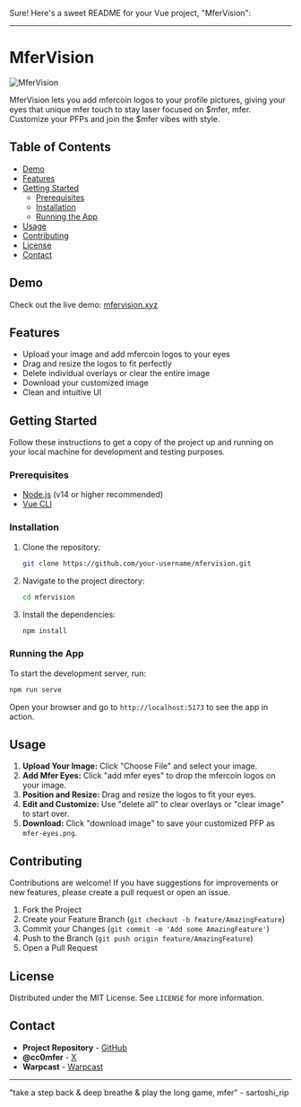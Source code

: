 Sure! Here's a sweet README for your Vue project, "MferVision":

---

# MferVision

![MferVision](https://i.ibb.co/R2wDX7g/mfer-eyes-2024-05-18-T074056-958.png)

MferVision lets you add mfercoin logos to your profile pictures, giving your eyes that unique mfer touch to stay laser focused on $mfer, mfer. Customize your PFPs and join the $mfer vibes with style.

## Table of Contents

- [Demo](#demo)
- [Features](#features)
- [Getting Started](#getting-started)
  - [Prerequisites](#prerequisites)
  - [Installation](#installation)
  - [Running the App](#running-the-app)
- [Usage](#usage)
- [Contributing](#contributing)
- [License](#license)
- [Contact](#contact)

## Demo

Check out the live demo: [mfervision.xyz](https://mfervision.xyz)

## Features

- Upload your image and add mfercoin logos to your eyes
- Drag and resize the logos to fit perfectly
- Delete individual overlays or clear the entire image
- Download your customized image
- Clean and intuitive UI

## Getting Started

Follow these instructions to get a copy of the project up and running on your local machine for development and testing purposes.

### Prerequisites

- [Node.js](https://nodejs.org/en/download/) (v14 or higher recommended)
- [Vue CLI](https://cli.vuejs.org/guide/installation.html)

### Installation

1. Clone the repository:
   ```sh
   git clone https://github.com/your-username/mfervision.git
   ```
2. Navigate to the project directory:
   ```sh
   cd mfervision
   ```
3. Install the dependencies:
   ```sh
   npm install
   ```

### Running the App

To start the development server, run:
```sh
npm run serve
```

Open your browser and go to `http://localhost:5173` to see the app in action.

## Usage

1. **Upload Your Image:** Click "Choose File" and select your image.
2. **Add Mfer Eyes:** Click "add mfer eyes" to drop the mfercoin logos on your image.
3. **Position and Resize:** Drag and resize the logos to fit your eyes.
4. **Edit and Customize:** Use "delete all" to clear overlays or "clear image" to start over.
5. **Download:** Click "download image" to save your customized PFP as `mfer-eyes.png`.

## Contributing

Contributions are welcome! If you have suggestions for improvements or new features, please create a pull request or open an issue.

1. Fork the Project
2. Create your Feature Branch (`git checkout -b feature/AmazingFeature`)
3. Commit your Changes (`git commit -m 'Add some AmazingFeature'`)
4. Push to the Branch (`git push origin feature/AmazingFeature`)
5. Open a Pull Request

## License

Distributed under the MIT License. See `LICENSE` for more information.

## Contact

- **Project Repository** - [GitHub](https://github.com/cc0mfer/mfervision)
- **@cc0mfer** - [X](https://x.com/cc0mfer)
- **Warpcast** - [Warpcast](https://warpcast.com/cc0mfer)

---

"take a step back & deep breathe & play the long game, mfer" - sartoshi_rip